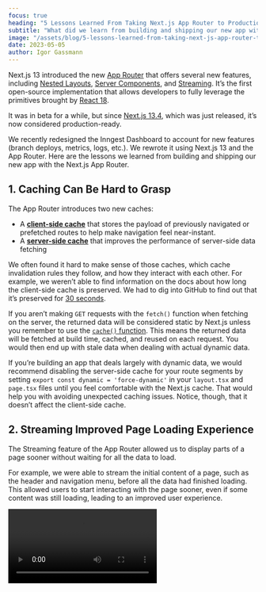 ```yaml
---
focus: true
heading: "5 Lessons Learned From Taking Next.js App Router to Production"
subtitle: "What did we learn from building and shipping our new app with the Next.js 13 App Router?"
image: "/assets/blog/5-lessons-learned-from-taking-next-js-app-router-to-production/featured-image.png"
date: 2023-05-05
author: Igor Gassmann
---
```


Next.js 13 introduced the new [App Router](https://nextjs.org/docs/app) that offers several new features, including [Nested Layouts](https://nextjs.org/docs/app/building-your-application/routing/pages-and-layouts#nesting-layouts), [Server Components](https://nextjs.org/docs/getting-started/react-essentials#server-components), and [Streaming](https://nextjs.org/docs/app/building-your-application/routing/loading-ui-and-streaming#what-is-streaming). It’s the first open-source implementation that allows developers to fully leverage the primitives brought by [React 18](https://react.dev/blog/2022/03/29/react-v18).

It was in beta for a while, but since [Next.js 13.4](https://nextjs.org/blog/next-13-4), which was just released, it’s now considered production-ready.

We recently redesigned the Inngest Dashboard to account for new features (branch deploys, metrics, logs, etc.). We rewrote it using Next.js 13 and the App Router. Here are the lessons we learned from building and shipping our new app with the Next.js App Router.

## 1. Caching Can Be Hard to Grasp

The App Router introduces two new caches:

- A [**client-side cache**](https://nextjs.org/docs/app/building-your-application/routing/linking-and-navigating#client-side-caching-of-rendered-server-components) that stores the payload of previously navigated or prefetched routes to help make navigation feel near-instant.
- A [**server-side cache**](https://nextjs.org/docs/app/building-your-application/data-fetching#caching-data) that improves the performance of server-side data fetching

We often found it hard to make sense of those caches, which cache invalidation rules they follow, and how they interact with each other. For example, we weren’t able to find information on the docs about how long the client-side cache is preserved. We had to dig into GitHub to find out that it’s preserved for [30 seconds](https://github.com/vercel/next.js/pull/48383).

If you aren’t making `GET` requests with the `fetch()` function when fetching on the server, the returned data will be considered static by Next.js unless you remember to use the [`cache()` function](https://nextjs.org/docs/app/building-your-application/data-fetching/caching#per-request-caching). This means the returned data will be fetched at build time, cached, and reused on each request. You would then end up with stale data when dealing with actual dynamic data.

If you’re building an app that deals largely with dynamic data, we would recommend disabling the server-side cache for your route segments by setting `export const dynamic = 'force-dynamic'` in your `layout.tsx` and `page.tsx` files until you feel comfortable with the Next.js cache. That would help you with avoiding unexpected caching issues. Notice, though, that it doesn’t affect the client-side cache.

## 2. Streaming Improved Page Loading Experience

The Streaming feature of the App Router allowed us to display parts of a page sooner without waiting for all the data to load.

For example, we were able to stream the initial content of a page, such as the header and navigation menu, before all the data had finished loading. This allowed users to start interacting with the page sooner, even if some content was still loading, leading to an improved user experience.

<video controls src="/assets/blog/5-lessons-learned-from-taking-next-js-app-router-to-production/streaming-in-action.mp4" />

## 3. URL Search Parameters Can’t Be Used in a Layout Server Component

[Unlike page components](https://nextjs.org/docs/app/api-reference/file-conventions/page#searchparams-optional), the App Router doesn’t make URL search parameters (`?key1=value1&key2=value2`) available to layout server components. This is because a [layout component](https://nextjs.org/docs/app/api-reference/file-conventions/layout) is not re-rendered when the user navigates to a different page within that same layout. The search parameters could change between navigations, leading to the layout component having outdated values for the search parameters. The router works that way to provide faster navigation.

However, this was an issue for us since we wanted to implement an optional global filter for our app that would persist in the URL. We allow users to select an environment that filters all displayed data (functions, events, and deploys) to that environment.

![The environment selector in the Inngest Dashboard](/assets/blog/5-lessons-learned-from-taking-next-js-app-router-to-production/environment-selector.png)

Our first solution was to add an `env` search parameter to the URL, like this: `https://app.inngest.com/functions?env=staging`. However, we soon discovered this didn’t work for our layout components that needed to fetch data based on the selected environment.

To solve this issue, we had to convert the search parameter into an URL parameter: `https://app.inngest.com/env/staging/functions`. Layout components can receive [dynamic route parameters](https://nextjs.org/docs/app/api-reference/file-conventions/layout#params-optional), resolving our problem. Since the App Router primarily uses paths for routing, we found that it works best when putting parameters like this into the URL path.

## 4. The Opinionated File Structure Brings Many Benefits

The App Router is configured by creating [special files](https://nextjs.org/docs/app/building-your-application/routing#file-conventions) within a folder structure. You can use those special files to declare [Suspense](https://react.dev/reference/react/Suspense) and [Error](https://react.dev/reference/react/Component#catching-rendering-errors-with-an-error-boundary) boundaries at multiple nesting levels.

![A section of the Inngest Dashboard’s file structure](/assets/blog/5-lessons-learned-from-taking-next-js-app-router-to-production/file-structure.png)

We can understand our app’s structure and see at which levels the suspense and error boundaries are declared just by looking at our file structure. Before the App Router, we would have to look inside components to find these boundaries. This also has the benefit of promoting the use of those React primitives, which are often neglected by React developers.

Additionally, we can now [colocate](https://nextjs.org/docs/app/building-your-application/routing#colocation) our files with our routes, such as components, tests, and styles. This is especially useful for files that are only used by one route.

## 5. Learning Curve and Limited Learning Resources

The steep learning curve was one of the biggest challenges we faced with the App Router. There’s a lot to learn between the new routing, React Server Components, and caches. React Server Components also requires us to update our existing mental models for how to structure components which can be challenging when you’ve been building react apps for years only on the client. This learning curve undoubtedly slowed down our development process, and we’re still learning.

The official Next.js team did excellent work with their [docs](https://nextjs.org/docs), and it is immensely helpful to learn the basics. However, as soon as you need to implement something beyond the typical path, you will likely struggle to find resources such as blog posts or implementation examples to help you. You’ll often be more successful in these moments by looking at [GitHub issues](https://github.com/vercel/next.js/issues) and Twitter conversations.

At this moment, we still have some open questions that we’re trying to figure out:

- How to properly dedupe fields across multiple GraphQL queries when using React Server Components?
- How do you add pagination to a list in a layout server component?

With time, we believe these challenges will be resolved, and we’ll see more learning resources and best practices emerging from the community, such as this blog post. But until then, it’s important to be patient and persistent in seeking solutions. It’s also helpful to share our experiences and solutions with others to help build a more substantial knowledge base.

Considering those challenges, we recommend falling back to a client component when you get stuck trying to implement something with a React Server Component. In Next.js, client components still benefit from being [pre-rendered](https://nextjs.org/docs/app/building-your-application/rendering#static-and-dynamic-rendering-on-the-server) on the server, like in the [Pages Directory](https://nextjs.org/docs/pages/building-your-application/rendering#pre-rendering).

## Conclusion

The Next.js App Router can provide a lot of benefits that enhance both end user and developer experience. If you choose to adopt it, you should consider that it’s still a relatively new technology that has a learning curve and aspects that are still in development.

We started building our app when the App Router was considered "_not ready for production,_" but with our experience and the Next.js team now blessing it as _stable_, we encourage you to try it out in your project! We do recommend taking the time to read through the [official docs](https://nextjs.org/docs) thoroughly. There are enough changes from the Pages Directory that can cause some considerable headaches if you don’t spend the time to understand it.

Overall, we’re happy with our decision to be one of the early production apps adopting the App Router. With a major re-write, it was our chance to use the cutting-edge to avoid another re-write or upgrade again in the near future.

In an upcoming post, we’ll discuss how debugging has changed with the introduction of React Server Components, how to handle cold boots, and more.

If you’re curious to see our new app in action, check out our new Inngest Dashboard by signing up [here](/sign-up?ref=blog-5-lessons-learned-from-taking-next-js-app-router-to-production).

![The Inngest Dashboard](/assets/blog/5-lessons-learned-from-taking-next-js-app-router-to-production/inngest-dashboard.png)
